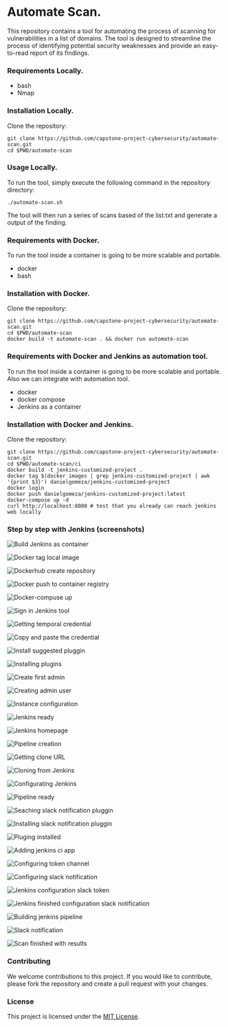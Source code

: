 # Automate Scan.
This repository contains a tool for automating the process of scanning for vulnerabilities in a list of domains. The tool is designed to streamline the process of identifying potential security weaknesses and provide an easy-to-read report of its findings.

### Requirements Locally.
* bash
* Nmap

### Installation Locally.
Clone the repository:
```
git clone https://github.com/capstone-project-cybersecurity/automate-scan.git
cd $PWD/automate-scan
```

### Usage Locally.
To run the tool, simply execute the following command in the repository directory:
```
./automate-scan.sh
```

The tool will then run a series of scans based of the list.txt and generate a output of the finding.

### Requirements with Docker.
To run the tool inside a container is going to be more scalable and portable.
* docker
* bash

### Installation with Docker.
Clone the repository:
```
git clone https://github.com/capstone-project-cybersecurity/automate-scan.git
cd $PWD/automate-scan
docker build -t automate-scan . && docker run automate-scan
```

### Requirements with Docker and Jenkins as automation tool.
To run the tool inside a container is going to be more scalable and portable. Also we can integrate with automation tool.
* docker
* docker compose
* Jenkins as a container

### Installation with Docker and Jenkins.
Clone the repository:
```
git clone https://github.com/capstone-project-cybersecurity/automate-scan.git
cd $PWD/automate-scan/ci
docker build -t jenkins-customized-project .
docker tag $(docker images | grep jenkins-customized-project | awk '{print $3}') danielgomeza/jenkins-customized-project
docker login
docker push danielgomeza/jenkins-customized-project:latest
docker-compose up -d
curl http://localhost:8080 # test that you already can reach jenkins web locally
```

### Step by step with Jenkins (screenshots)

![Build Jenkins as container](./img/docker-build-jenkins.jpg)

![Docker tag local image](./img/docker-tag-local-image.jpg)

![Dockerhub create repository](./img/dockerhub-repository.jpg)

![Docker push to container registry](./img/docker-push-to-container-registry.jpg)

![Docker-compuse up](./img/docker-compose-up.jpg)

![Sign in Jenkins tool](./img/sigin-in-jenkins.jpg)

![Getting temporal credential](./img/temporal-credential-jenkins.jpg)

![Copy and paste the credential](./img/paste-cred-to-jenkins-web.jpg)

![Install suggested pluggin](./img/install-suggested-plugins.jpg)

![Installing plugins](./img/installing-plugins.jpg)

![Create first admin](./img/create-first-admin.jpg)

![Creating admin user](./img/fields-create-first-admin-user.jpg)

![Instance configuration](./img/instance-config.jpg)

![Jenkins ready](./img/jenkins-ready.jpg)

![Jenkins homepage](./img/welcome-jenkins.jpg)

![Pipeline creation](./img/create-new-multibranch-pipeline.jpg)

![Getting clone URL](./img/clone-from-SCM.jpg)

![Cloning from Jenkins](./img/clone-from-scm-from-jenkins.jpg)

![Configurating Jenkins](./img/input-jenkins-location.jpg)

![Pipeline ready](./img/pipeline-scaning.jpg)

![Seaching slack notification pluggin](./img/install-pluggin-slack-notification.jpg)

![Installing slack notification pluggin](./img/install-pluggin.jpg)

![Pluging installed](./img/pluging-installed.jpg)

![Adding jenkins ci app](./img/add-jenkins-ci-app-in-slack.jpg)

![Configuring token channel](./img/config-token-channel.jpg)

![Configuring slack notification](./img/config-slack-notification-in-slack.jpg)

![Jenkins configuration slack token](./img/jenkins-config-slack-token.jpg)

![Jenkins finished configuration slack notification](./img/config-slack-jenkins.jpg)

![Building jenkins pipeline](./img/building-jenkins.jpg)

![Slack notification](./img/results-in-slack.jpg)

![Scan finished with results](./img/scan-finished.jpg)

### Contributing
We welcome contributions to this project. If you would like to contribute, please fork the repository and create a pull request with your changes.

### License
This project is licensed under the [MIT License](https://opensource.org/licenses/MIT).